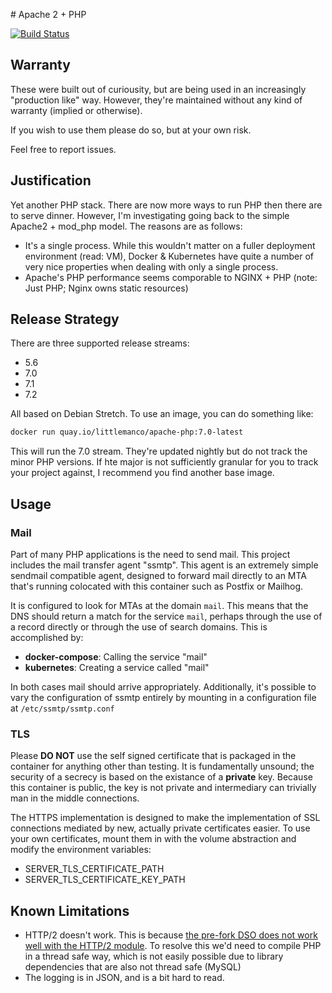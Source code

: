 # Apache 2 + PHP

[![Build Status](https://quay.io/repository/littlemanco/apache-php/status "Build Status")](https://quay.io/repository/littlemanco/apache-php/)

## Warranty

These were built out of curiousity, but are being used in an increasingly "production like" way. However, they're
maintained without any kind of warranty (implied or otherwise).

If you wish to use them please do so, but at your own risk.

Feel free to report issues.

## Justification

Yet another PHP stack. There are now more ways to run PHP then there are to serve dinner. However, I'm investigating
going back to the simple Apache2 + mod_php model. The reasons are as follows:

- It's a single process. While this wouldn't matter on a fuller deployment environment (read: VM), Docker & Kubernetes
  have quite a number of very nice properties when dealing with only a single process.
- Apache's PHP performance seems comporable to NGINX + PHP (note: Just PHP; Nginx owns static resources)

## Release Strategy

There are three supported release streams:

- 5.6
- 7.0
- 7.1
- 7.2

All based on Debian Stretch. To use an image, you can do something like:

```bash
docker run quay.io/littlemanco/apache-php:7.0-latest
```

This will run the 7.0 stream. They're updated nightly but do not track the minor PHP versions. If hte major is not
sufficiently granular for you to track your project against, I recommend you find another base image.

## Usage

### Mail

Part of many PHP applications is the need to send mail. This project includes the mail transfer agent "ssmtp". This
agent is an extremely simple sendmail compatible agent, designed to forward mail directly to an MTA that's running
colocated with this container such as Postfix or Mailhog.

It is configured to look for MTAs at the domain `mail`. This means that the DNS should return a match for the service
`mail`, perhaps through the use of a record directly or through the use of search domains. This is accomplished by:

- **docker-compose**: Calling the service "mail"
- **kubernetes**: Creating a service called "mail"

In both cases mail should arrive appropriately. Additionally, it's possible to vary the configuration of ssmtp entirely
by mounting in a configuration file at `/etc/ssmtp/ssmtp.conf`

### TLS

Please **DO NOT** use the self signed certificate that is packaged in the container for anything other than testing. It
is fundamentally unsound; the security of a secrecy is based on the existance of a **private** key. Because this 
container is public, the key is not private and intermediary can trivially man in the middle connections.

The HTTPS implementation is designed to make the implementation of SSL connections mediated by new, actually private
certificates easier. To use your own certificates, mount them in with the volume abstraction and modify the environment
variables:

- SERVER_TLS_CERTIFICATE_PATH
- SERVER_TLS_CERTIFICATE_KEY_PATH

## Known Limitations 

- HTTP/2 doesn't work. This is because [the pre-fork DSO does not work well with the HTTP/2 module](https://github.com/icing/mod_h2/issues/142).
  To resolve this we'd need to compile PHP in a thread safe way, which is not easily possible due to library dependencies
  that are also not thread safe (MySQL)
- The logging is in JSON, and is a bit hard to read.
